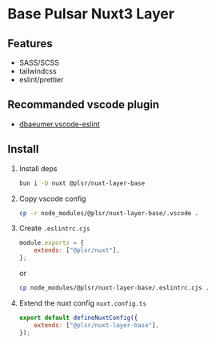 # Base Pulsar Nuxt3 Layer

## Features

- SASS/SCSS
- tailwindcss
- eslint/prettier

## Recommanded vscode plugin

- [dbaeumer.vscode-eslint](https://marketplace.visualstudio.com/items?itemName=dbaeumer.vscode-eslint)

## Install

1. Install deps
    ```bash
    bun i -D nuxt @plsr/nuxt-layer-base
    ```

2. Copy vscode config
    ```bash
    cp -r node_modules/@plsr/nuxt-layer-base/.vscode .
    ```

3. Create `.eslintrc.cjs`
    ```js
    module.exports = {
        extends: ["@plsr/nuxt"],
    };
    ```
    or
    ```bash
    cp node_modules/@plsr/nuxt-layer-base/.eslintrc.cjs .
    ```

4. Extend the nuxt config `nuxt.config.ts`
    ```js
    export default defineNuxtConfig({
        extends: ["@plsr/nuxt-layer-base"],
    });
    ```